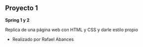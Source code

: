 ## Proyecto 1
**Spring 1 y 2**

Replica de una página web con HTML y CSS y darle estilo propio



- Realizado por Rafael Abances
